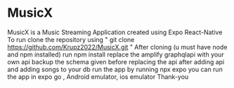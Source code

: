 # MusicX
MusicX is a Music Streaming Application created using Expo React-Native 
To run 
clone the repository using " git clone https://github.com/Krupz2022/MusicX.git "
After cloning (u must have node and npm installed)
run npm install 
replace the amplify graphqlapi with your own api 
backup the schema given before replacing the api 
after adding api and adding songs to your db 
run the app by running npx expo
you can run the app in expo go , Android emulator, ios emulator 
Thank-you 
